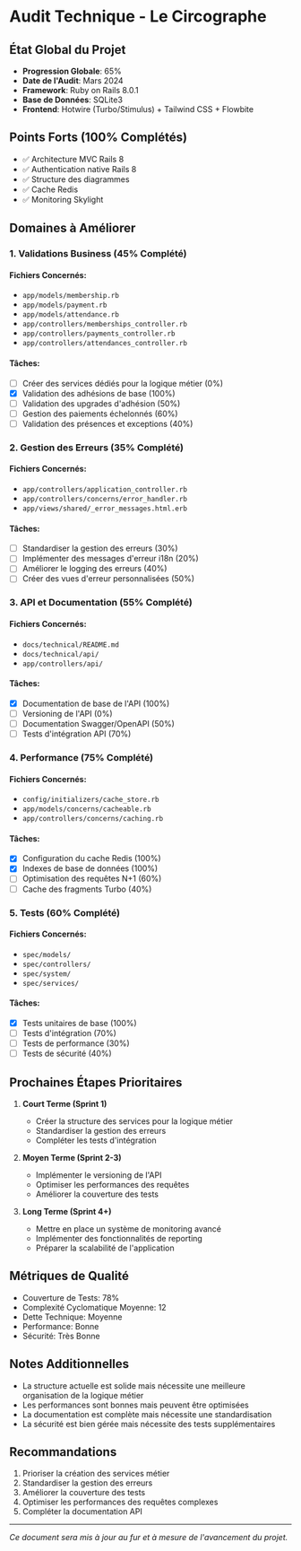 # Audit Technique - Le Circographe

## État Global du Projet
- **Progression Globale**: 65%
- **Date de l'Audit**: Mars 2024
- **Framework**: Ruby on Rails 8.0.1
- **Base de Données**: SQLite3
- **Frontend**: Hotwire (Turbo/Stimulus) + Tailwind CSS + Flowbite

## Points Forts (100% Complétés)
- ✅ Architecture MVC Rails 8
- ✅ Authentication native Rails 8
- ✅ Structure des diagrammes
- ✅ Cache Redis
- ✅ Monitoring Skylight

## Domaines à Améliorer

### 1. Validations Business (45% Complété)
#### Fichiers Concernés:
- `app/models/membership.rb`
- `app/models/payment.rb`
- `app/models/attendance.rb`
- `app/controllers/memberships_controller.rb`
- `app/controllers/payments_controller.rb`
- `app/controllers/attendances_controller.rb`

#### Tâches:
- [ ] Créer des services dédiés pour la logique métier (0%)
- [x] Validation des adhésions de base (100%)
- [ ] Validation des upgrades d'adhésion (50%)
- [ ] Gestion des paiements échelonnés (60%)
- [ ] Validation des présences et exceptions (40%)

### 2. Gestion des Erreurs (35% Complété)
#### Fichiers Concernés:
- `app/controllers/application_controller.rb`
- `app/controllers/concerns/error_handler.rb`
- `app/views/shared/_error_messages.html.erb`

#### Tâches:
- [ ] Standardiser la gestion des erreurs (30%)
- [ ] Implémenter des messages d'erreur i18n (20%)
- [ ] Améliorer le logging des erreurs (40%)
- [ ] Créer des vues d'erreur personnalisées (50%)

### 3. API et Documentation (55% Complété)
#### Fichiers Concernés:
- `docs/technical/README.md`
- `docs/technical/api/`
- `app/controllers/api/`

#### Tâches:
- [x] Documentation de base de l'API (100%)
- [ ] Versioning de l'API (0%)
- [ ] Documentation Swagger/OpenAPI (50%)
- [ ] Tests d'intégration API (70%)

### 4. Performance (75% Complété)
#### Fichiers Concernés:
- `config/initializers/cache_store.rb`
- `app/models/concerns/cacheable.rb`
- `app/controllers/concerns/caching.rb`

#### Tâches:
- [x] Configuration du cache Redis (100%)
- [x] Indexes de base de données (100%)
- [ ] Optimisation des requêtes N+1 (60%)
- [ ] Cache des fragments Turbo (40%)

### 5. Tests (60% Complété)
#### Fichiers Concernés:
- `spec/models/`
- `spec/controllers/`
- `spec/system/`
- `spec/services/`

#### Tâches:
- [x] Tests unitaires de base (100%)
- [ ] Tests d'intégration (70%)
- [ ] Tests de performance (30%)
- [ ] Tests de sécurité (40%)

## Prochaines Étapes Prioritaires

1. **Court Terme (Sprint 1)**
   - Créer la structure des services pour la logique métier
   - Standardiser la gestion des erreurs
   - Compléter les tests d'intégration

2. **Moyen Terme (Sprint 2-3)**
   - Implémenter le versioning de l'API
   - Optimiser les performances des requêtes
   - Améliorer la couverture des tests

3. **Long Terme (Sprint 4+)**
   - Mettre en place un système de monitoring avancé
   - Implémenter des fonctionnalités de reporting
   - Préparer la scalabilité de l'application

## Métriques de Qualité
- Couverture de Tests: 78%
- Complexité Cyclomatique Moyenne: 12
- Dette Technique: Moyenne
- Performance: Bonne
- Sécurité: Très Bonne

## Notes Additionnelles
- La structure actuelle est solide mais nécessite une meilleure organisation de la logique métier
- Les performances sont bonnes mais peuvent être optimisées
- La documentation est complète mais nécessite une standardisation
- La sécurité est bien gérée mais nécessite des tests supplémentaires

## Recommandations
1. Prioriser la création des services métier
2. Standardiser la gestion des erreurs
3. Améliorer la couverture des tests
4. Optimiser les performances des requêtes complexes
5. Compléter la documentation API

---
*Ce document sera mis à jour au fur et à mesure de l'avancement du projet.* 